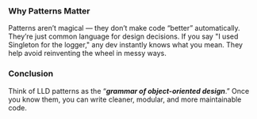 ### Why Patterns Matter

Patterns aren’t magical — they don’t make code “better” automatically. They’re just common language for design decisions. If you say "I used Singleton for the logger," any dev instantly knows what you mean. They help avoid reinventing the wheel in messy ways.

### Conclusion

Think of LLD patterns as the “**_grammar of object-oriented design_**.” Once you know them, you can write cleaner, modular, and more maintainable code.
